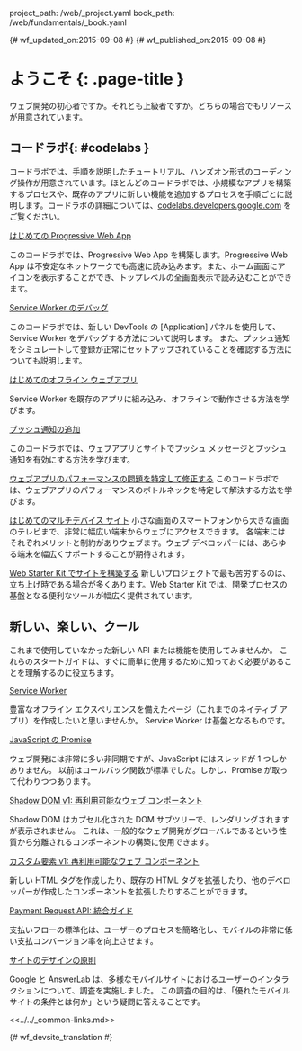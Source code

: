project_path: /web/_project.yaml
book_path: /web/fundamentals/_book.yaml

{# wf_updated_on:2015-09-08 #}
{# wf_published_on:2015-09-08 #}

# ようこそ {: .page-title }

ウェブ開発の初心者ですか。それとも上級者ですか。どちらの場合でもリソースが用意されています。 


##  コードラボ{: #codelabs }

コードラボでは、手順を説明したチュートリアル、ハンズオン形式のコーディング操作が用意されています。ほとんどのコードラボでは、小規模なアプリを構築するプロセスや、既存のアプリに新しい機能を追加するプロセスを手順ごとに説明します。コードラボの詳細については、[codelabs.developers.google.com](https://codelabs.developers.google.com/?cat=Web) をご覧ください。


<div class="attempt-left">
  <a href="codelabs/your-first-pwapp/">
    はじめての Progressive Web App
  </a>
  <p>
    このコードラボでは、Progressive Web App を構築します。Progressive Web App は不安定なネットワークでも高速に読み込みます。また、ホーム画面にアイコンを表示することができ、トップレベルの全画面表示で読み込むことができます。
  </p>


</div>
<div class="attempt-right">
  <a href="codelabs/debugging-service-workers/">
    Service Worker のデバッグ
  </a>
  <p>
    このコードラボでは、新しい DevTools の [Application] パネルを使用して、Service Worker をデバッグする方法について説明します。
また、プッシュ通知をシミュレートして登録が正常にセットアップされていることを確認する方法についても説明します。
  </p>

</div>

<div style="clear:both"></div>

<div class="attempt-left">
  <a href="codelabs/offline/">
    はじめてのオフライン ウェブアプリ
  </a>
  <p>
    Service Worker を既存のアプリに組み込み、オフラインで動作させる方法を学びます。
  </p>

</div>
<div class="attempt-right">
  <a href="codelabs/push-notifications/">
    プッシュ通知の追加
  </a>
  <p>
    このコードラボでは、ウェブアプリとサイトでプッシュ メッセージとプッシュ通知を有効にする方法を学びます。
  </p>

</div>

<div style="clear:both"></div>

[ウェブアプリのパフォーマンスの問題を特定して修正する](codelabs/web-perf/)
このコードラボでは、ウェブアプリのパフォーマンスのボトルネックを特定して解決する方法を学びます。

[はじめてのマルチデバイス サイト](your-first-multi-screen-site/)
小さな画面のスマートフォンから大きな画面のテレビまで、非常に幅広い端末からウェブにアクセスできます。
各端末にはそれぞれメリットと制約がありウェブます。ウェブ デベロッパーには、あらゆる端末を幅広くサポートすることが期待されます。


[Web Starter Kit でサイトを構築する](web-starter-kit/)
新しいプロジェクトで最も苦労するのは、立ち上げ時である場合が多くあります。Web Starter Kit では、開発プロセスの基盤となる便利なツールが幅広く提供されています。




##  新しい、楽しい、クール

これまで使用していなかった新しい API または機能を使用してみませんか。
これらのスタートガイドは、すぐに簡単に使用するために知っておく必要があることを理解するのに役立ちます。


<div class="attempt-left">
  <a href="primers/service-workers">
    Service Worker
  </a>
  <p>
    豊富なオフライン エクスペリエンスを備えたページ（これまでのネイティブ アプリ）を作成したいと思いませんか。
Service Worker は基盤となるものです。
  </p>
</div>
<div class="attempt-right">
  <a href="primers/promises">
    JavaScript の Promise
  </a>
  <p>
    ウェブ開発には非常に多い非同期ですが、JavaScript にはスレッドが 1 つしかありません。
以前はコールバック関数が標準でした。しかし、Promise が取って代わりつつあります。
  </p>

</div>

<div style="clear:both"></div>

<div class="attempt-left">
  <a href="primers/shadowdom">
    Shadow DOM v1: 再利用可能なウェブ コンポーネント
  </a>
  <p>
    Shadow DOM はカプセル化された DOM サブツリーで、レンダリングされますが表示されません。
    これは、一般的なウェブ開発がグローバルであるという性質から分離されるコンポーネントの構築に使用できます。
  </p>

</div>
<div class="attempt-right">
  <a href="primers/customelements">
    カスタム要素 v1: 再利用可能なウェブ コンポーネント
  </a>
  <p>
    新しい HTML タグを作成したり、既存の HTML タグを拡張したり、他のデベロッパーが作成したコンポーネントを拡張したりすることができます。
  </p>

</div>

<div style="clear:both"></div>

<div class="attempt-left">
  <a href="primers/payment-request/">
    Payment Request API: 統合ガイド
  </a>
  <p>
    支払いフローの標準化は、ユーザーのプロセスを簡略化し、モバイルの非常に低い支払コンバージョン率を向上させます。
  </p>

</div>
<div class="attempt-right">
  <a href="principles/">
    サイトのデザインの原則
  </a>
  <p>
    Google と AnswerLab は、多様なモバイルサイトにおけるユーザーのインタラクションについて、調査を実施しました。
この調査の目的は、「優れたモバイルサイトの条件とは何か」という疑問に答えることです。
  </p>

</div>

<div style="clear:both"></div>

<<../../_common-links.md>>


{# wf_devsite_translation #}
